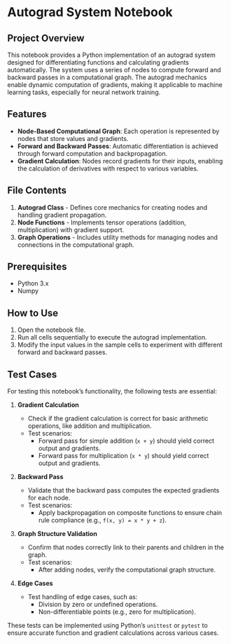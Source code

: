 # Autograd System Notebook

## Project Overview
This notebook provides a Python implementation of an autograd system designed for differentiating functions and calculating gradients automatically. The system uses a series of nodes to compute forward and backward passes in a computational graph. The autograd mechanics enable dynamic computation of gradients, making it applicable to machine learning tasks, especially for neural network training.

## Features
- **Node-Based Computational Graph**: Each operation is represented by nodes that store values and gradients.
- **Forward and Backward Passes**: Automatic differentiation is achieved through forward computation and backpropagation.
- **Gradient Calculation**: Nodes record gradients for their inputs, enabling the calculation of derivatives with respect to various variables.

## File Contents
1. **Autograd Class** - Defines core mechanics for creating nodes and handling gradient propagation.
2. **Node Functions** - Implements tensor operations (addition, multiplication) with gradient support.
3. **Graph Operations** - Includes utility methods for managing nodes and connections in the computational graph.

## Prerequisites
- Python 3.x
- Numpy

## How to Use
1. Open the notebook file.
2. Run all cells sequentially to execute the autograd implementation.
3. Modify the input values in the sample cells to experiment with different forward and backward passes.

## Test Cases
For testing this notebook’s functionality, the following tests are essential:

1. **Gradient Calculation**
   - Check if the gradient calculation is correct for basic arithmetic operations, like addition and multiplication.
   - Test scenarios:
     - Forward pass for simple addition (`x + y`) should yield correct output and gradients.
     - Forward pass for multiplication (`x * y`) should yield correct output and gradients.

2. **Backward Pass**
   - Validate that the backward pass computes the expected gradients for each node.
   - Test scenarios:
     - Apply backpropagation on composite functions to ensure chain rule compliance (e.g., `f(x, y) = x * y + z`).
  
3. **Graph Structure Validation**
   - Confirm that nodes correctly link to their parents and children in the graph.
   - Test scenarios:
     - After adding nodes, verify the computational graph structure.

4. **Edge Cases**
   - Test handling of edge cases, such as:
     - Division by zero or undefined operations.
     - Non-differentiable points (e.g., zero for multiplication).

These tests can be implemented using Python’s `unittest` or `pytest` to ensure accurate function and gradient calculations across various cases.
